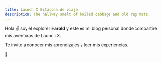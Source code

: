 ```yaml
---
title: Launch X Bitácora de viaje
description: The hallway smelt of boiled cabbage and old rag mats.
---
```


Hola ✌️  soy el explorer **Harold** y este es mi blog personal donde compartiré mis aventuras de Launch X.

Te invito a conocer mis aprendizajes y leer mis experiencias.

🚀

